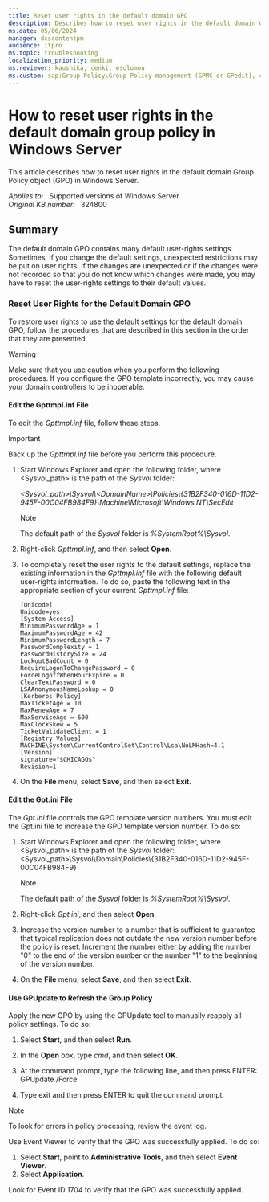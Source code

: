 ```yaml
---
title: Reset user rights in the default domain GPO
description: Describes how to reset user rights in the default domain Group Policy object (GPO) in Windows Server.
ms.date: 05/06/2024
manager: dcscontentpm
audience: itpro
ms.topic: troubleshooting
localization_priority: medium
ms.reviewer: kaushika, cenki, esolomou
ms.custom: sap:Group Policy\Group Policy management (GPMC or GPedit), csstroubleshoot
---
```

# How to reset user rights in the default domain group policy in Windows Server

This article describes how to reset user rights in the default domain Group Policy object (GPO) in Windows Server.

_Applies to:_ &nbsp; Supported versions of Windows Server  
_Original KB number:_ &nbsp; 324800

## Summary

The default domain GPO contains many default user-rights settings. Sometimes, if you change the default settings, unexpected restrictions may be put on user rights. If the changes are unexpected or if the changes were not recorded so that you do not know which changes were made, you may have to reset the user-rights settings to their default values.

### Reset User Rights for the Default Domain GPO

To restore user rights to use the default settings for the default domain GPO, follow the procedures that are described in this section in the order that they are presented.

> [!WARNING]
> Make sure that you use caution when you perform the following procedures. If you configure the GPO template incorrectly, you may cause your domain controllers to be inoperable.

#### Edit the Gpttmpl.inf File

To edit the *Gpttmpl.inf* file, follow these steps.

> [!IMPORTANT]
> Back up the *Gpttmpl.inf* file before you perform this procedure.

1. Start Windows Explorer and open the following folder, where \<Sysvol_path\> is the path of the *Sysvol* folder:
  
    *\<Sysvol_path\>\\Sysvol\\\<DomainName\>\\Policies\\{31B2F340-016D-11D2-945F-00C04FB984F9}\\Machine\Microsoft\\Windows NT\\SecEdit*

    > [!NOTE]
    > The default path of the *Sysvol* folder is *%SystemRoot%\\Sysvol*.
2. Right-click *Gpttmpl.inf*, and then select **Open**.
3. To completely reset the user rights to the default settings, replace the existing information in the *Gpttmpl.inf* file with the following default user-rights information. To do so, paste the following text in the appropriate section of your current *Gpttmpl.inf* file:

    ```inf
    [Unicode]
    Unicode=yes  
    [System Access]  
    MinimumPasswordAge = 1  
    MaximumPasswordAge = 42  
    MinimumPasswordLength = 7  
    PasswordComplexity = 1  
    PasswordHistorySize = 24  
    LockoutBadCount = 0  
    RequireLogonToChangePassword = 0  
    ForceLogoffWhenHourExpire = 0  
    ClearTextPassword = 0
    LSAAnonymousNameLookup = 0  
    [Kerberos Policy]  
    MaxTicketAge = 10  
    MaxRenewAge = 7  
    MaxServiceAge = 600  
    MaxClockSkew = 5  
    TicketValidateClient = 1
    [Registry Values]
    MACHINE\System\CurrentControlSet\Control\Lsa\NoLMHash=4,1  
    [Version]  
    signature="$CHICAGO$"  
    Revision=1
    ```

4. On the **File** menu, select **Save**, and then select **Exit**.

#### Edit the Gpt.ini File

The *Gpt.ini* file controls the GPO template version numbers. You must edit the Gpt.ini file to increase the GPO template version number. To do so:

1. Start Windows Explorer and open the following folder, where \<Sysvol_path\> is the path of the *Sysvol* folder:
    \<Sysvol_path\>\\Sysvol\\Domain\\Policies\\{31B2F340-016D-11D2-945F-00C04FB984F9}

    > [!NOTE]
    > The default path of the *Sysvol* folder is *%SystemRoot%\\Sysvol*.

2. Right-click *Gpt.ini*, and then select **Open**.
3. Increase the version number to a number that is sufficient to guarantee that typical replication does not outdate the new version number before the policy is reset. Increment the number either by adding the number "0" to the end of the version number or the number "1" to the beginning of the version number.
4. On the **File** menu, select **Save**, and then select **Exit**.

#### Use GPUpdate to Refresh the Group Policy

Apply the new GPO by using the GPUpdate tool to manually reapply all policy settings. To do so:

1. Select **Start**, and then select **Run**.
2. In the **Open** box, type *cmd*, and then select **OK**.
3. At the command prompt, type the following line, and then press ENTER: GPUpdate /Force

4. Type exit and then press ENTER to quit the command prompt.

> [!NOTE]
> To look for errors in policy processing, review the event log.

Use Event Viewer to verify that the GPO was successfully applied. To do so:

1. Select **Start**, point to **Administrative Tools**, and then select **Event Viewer**.
2. Select **Application**.

Look for Event ID 1704 to verify that the GPO was successfully applied.

